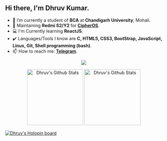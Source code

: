 <h2 align="left"> Hi there, I'm Dhruv Kumar. </h2>

- 🏫 I’m currently a student of **BCA** at **Chandigarh University**, Mohali.
- 📱 Maintaining **Redmi S2/Y2** for [**CipherOS**](https://github.com/CipherOS).
- 💻 I'm Currently learning **ReactJS**.
- ✔️ Languages/Tools I know are **C, HTML5, CSS3, BootStrap, JavaScript, Linux, Git, Shell programming (bash)**.
- 📫 How to reach me: [**Telegram**](https://t.me/dhruvkumar1805).

<p align="center">
 <img src="https://komarev.com/ghpvc/?username=dhruvkumar1805"/>
</p>

<p align="center"> 
 <img height="180em" src="https://github-readme-stats.vercel.app/api?username=dhruvkumar1805&count_private=true&show_icons=true&include_all_commits=true&theme=tokyonight" alt="Dhruv's Github Stats"/>
<img height="180em" src="https://github-readme-stats-eight-theta.vercel.app/api/top-langs/?username=dhruvkumar1805&layout=compact&langs_count=8&theme=tokyonight" alt="Dhruv's Github Stats"/>
</p>

[![Dhruv's Holopin board](https://holopin.me/dhruvchhura)](https://holopin.io/@dhruvchhura)